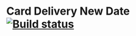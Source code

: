 # Card Delivery New Date [![Build status](https://ci.appveyor.com/api/projects/status/v69xbk7ivhswug8i?svg=true)](https://ci.appveyor.com/project/nmarenova/carddeliverynewdate)